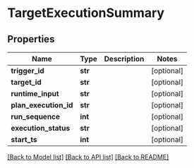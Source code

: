 # TargetExecutionSummary

## Properties
Name | Type | Description | Notes
------------ | ------------- | ------------- | -------------
**trigger_id** | **str** |  | [optional] 
**target_id** | **str** |  | [optional] 
**runtime_input** | **str** |  | [optional] 
**plan_execution_id** | **str** |  | [optional] 
**run_sequence** | **int** |  | [optional] 
**execution_status** | **str** |  | [optional] 
**start_ts** | **int** |  | [optional] 

[[Back to Model list]](../README.md#documentation-for-models) [[Back to API list]](../README.md#documentation-for-api-endpoints) [[Back to README]](../README.md)

